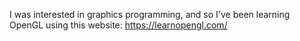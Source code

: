 I was interested in graphics programming, and so I've been learning OpenGL using this website: https://learnopengl.com/
